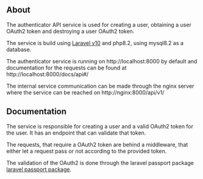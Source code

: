 ## About

The authenticator API service is used for creating a user, obtaining a user OAuth2 token 
and destroying a user OAuth2 token.

The service is build using [Laravel v10](https://laravel.com/docs/10.x/) and php8.2, using mysql8.2 as a database.

The authenticator service is running on http://localhost:8000 by default and documentation for the requests can be found at http://localhost:8000/docs/api#/

The internal service communication can be made through the nginx server where the service can be reached on http://nginx:8000/api/v1/

## Documentation

The service is responsible for creating a user and a valid OAuth2 token for the user. It has an endpoint that can validate that token.

The requests, that require a OAuth2 token are behind a middleware, that either let a request pass or not according to the provided token.

The validation of the OAuth2 is done through the laravel passport package [laravel passport package](https://laravel.com/docs/10.x/passport).
